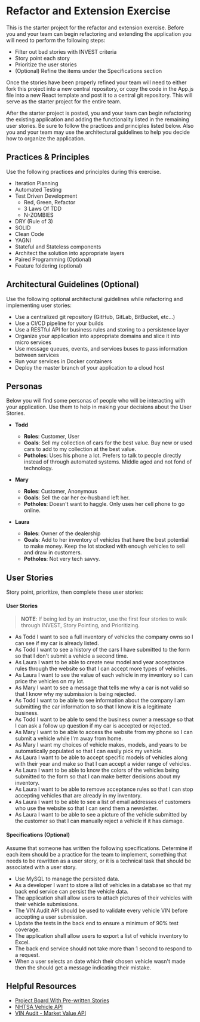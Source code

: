 # Refactor and Extension Exercise

This is the starter project for the refactor and extension exercise. Before you and your team can begin refactoring and extending the application you will need to perform the following steps:

- Filter out bad stories with INVEST criteria
- Story point each story
- Prioritize the user stories
- (Optional) Refine the items under the Specifications section

Once the stories have been properly refined your team will need to either fork this project into a new central repository, or copy the code in the App.js file into a new React template and post it to a central git repository.  This will serve as the starter project for the entire team.

After the starter project is posted, you and your team can begin refactoring the existing application and adding the functionality listed in the remaining user stories. Be sure to follow the practices and principles listed below. Also you and your team may use the architectural guidelines to help you decide how to organize the application.

## Practices & Principles

Use the following practices and principles during this exercise.

- Iteration Planning
- Automated Testing
- Test Driven Development
    - Red, Green, Refactor
    - 3 Laws Of TDD
    - N-ZOMBIES
- DRY (Rule of 3)
- SOLID
- Clean Code
- YAGNI
- Stateful and Stateless components
- Architect the solution into appropriate layers
- Paired Programming (Optional)
- Feature foldering (optional)

## Architectural Guidelines (Optional)

Use the following optional architectural guidelines while refactoring and implementing user stories:

- Use a centralized git repository (GitHub, GitLab, BitBucket, etc...)
- Use a CI/CD pipeline for your builds
- Use a RESTful API for business rules and storing to a persistence layer
- Organize your application into appropriate domains and slice it into micro services
- Use message queues, events, and services buses to pass information between services
- Run your services in Docker containers
- Deploy the master branch of your application to a cloud host

## Personas

Below you will find some personas of people who will be interacting with your application.  Use them to help in making your decisions about the User Stories.

* **Todd**
  * **Roles**: Customer, User
  * **Goals**: Sell my collection of cars for the best value.  Buy new or used cars to add to my collection at the best value.
  * **Potholes**: Uses his phone a lot. Prefers to talk to people directly instead of through automated systems. Middle aged and not fond of technology.

* **Mary**
  * **Roles**: Customer, Anonymous
  * **Goals**: Sell the car her ex-husband left her.
  * **Potholes**: Doesn't want to haggle. Only uses her cell phone to go online. 

* **Laura**
  * **Roles**: Owner of the dealership
  * **Goals**: Add to her inventory of vehicles that have the best potential to make money.  Keep the lot stocked with enough vehicles to sell and draw in customers.
  * **Potholes**: Not very tech savvy.

## User Stories

Story point, prioritize, then complete these user stories:

#### User Stories

> **NOTE**: If being led by an instructor, use the first four stories to walk through INVEST, Story Pointing, and Prioritizing.

- As Todd I want to see a full inventory of vehicles the company owns so I can see if my car is already listed.
- As Todd I want to see a history of the cars I have submitted to the form so that I don't submit a vehicle a second time.
- As Laura I want to be able to create new model and year acceptance rules through the website so that I can accept more types of vehicles.
- As Laura I want to see the value of each vehicle in my inventory so I can price the vehicles on my lot.
- As Mary I want to see a message that tells me why a car is not valid so that I know why my submission is being rejected.
- As Todd I want to be able to see information about the company I am submitting the car information to so that I know it is a legitimate business.
- As Todd I want to be able to send the business owner a message so that I can ask a follow up question if my car is accepted or rejected.
- As Mary I want to be able to access the website from my phone so I can submit a vehicle while I'm away from home.
- As Mary I want my choices of vehicle makes, models, and years to be automatically populated so that I can easily pick my vehicle.
- As Laura I want to be able to accept specific models of vehicles along with their year and make so that I can accept a wider range of vehicles.
- As Laura I want to be able to know the colors of the vehicles being submitted to the form so that I can make better decisions about my inventory.
- As Laura I want to be able to remove acceptance rules so that I can stop accepting vehicles that are already in my inventory.
- As Laura I want to be able to see a list of email addresses of customers who use the website so that I can send them a newsletter.
- As Laura I want to be able to see a picture of the vehicle submitted by the customer so that I can manually reject a vehicle if it has damage.

#### Specifications (Optional)

Assume that someone has written the following specifications.  Determine if each item should be a practice for the team to implement, something that needs to be rewritten as a user story, or it is a technical task that should be associated with a user story.

- Use MySQL to manage the persisted data.
- As a developer I want to store a list of vehicles in a database so that my back end service can persist the vehicle data.
- The application shall allow users to attach pictures of their vehicles with their vehicle submissions.
- The VIN Audit API should be used to validate every vehicle VIN before accepting a user submission.
- Update the tests in the back end to ensure a minimum of 90% test coverage.
- The application shall allow users to export a list of vehicle inventory to Excel.
- The back end service should not take more than 1 second to respond to a request.
- When a user selects an date which their chosen vehicle wasn't made then the should get a message indicating their mistake.


## Helpful Resources

- [Project Board With Pre-written Stories](https://github.com/gSchool/refactor-and-extend-exercise/projects/1)
- [NHTSA Vehicle API](https://vpic.nhtsa.dot.gov/api/)
- [VIN Audit - Market Value API](https://www.vinaudit.com/vehicle-market-value-api)
  